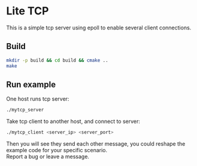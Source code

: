 # Lite TCP
This is a simple tcp server using epoll to enable several client connections.
## Build
```bash
mkdir -p build && cd build && cmake ..  
make  
```  

## Run example
One host runs tcp server:  
```bash
./mytcp_server
```  
Take tcp client to another host, and connect to server:  
```bash
./mytcp_client <server_ip> <server_port>
```  
Then you will see they send each other message, you could reshape the example code for your specific scenario.  
Report a bug or leave a message.


